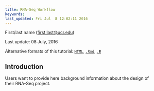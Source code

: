 ```yaml
---
title: RNA-Seq Workflow 
keywords: 
last_updated: Fri Jul  8 12:02:11 2016
---
```

First/last name (first.last@ucr.edu)

Last update: 08 July, 2016 

Alternative formats of this tutorial:
[`HTML`](https://htmlpreview.github.io/?https://raw.githubusercontent.com/tgirke/CSHL_RNAseq/gh-pages/_vignettes/06_RNAseq/systemPipeRNAseq.html),
[`.Rmd`](https://raw.githubusercontent.com/tgirke/CSHL_RNAseq/gh-pages/_vignettes/06_RNAseq/systemPipeRNAseq.Rmd),
[`.R`](https://raw.githubusercontent.com/tgirke/CSHL_RNAseq/gh-pages/_vignettes/06_RNAseq/systemPipeRNAseq.R)

## Introduction

Users want to provide here background information about the design of their RNA-Seq project.


